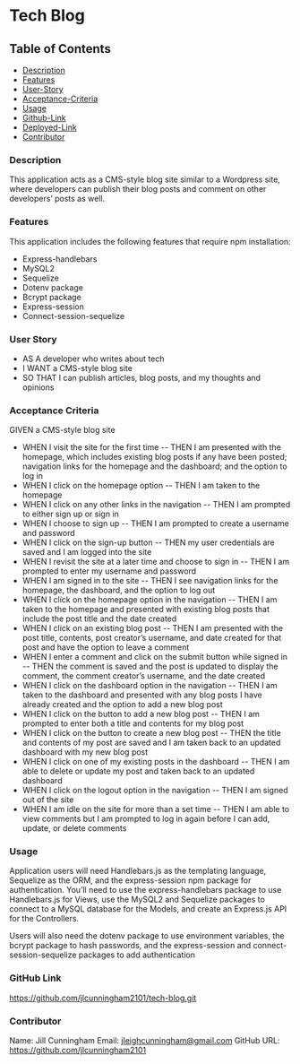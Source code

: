 # Tech Blog

## Table of Contents

- [Description](#description)
- [Features](#features)
- [User-Story](#user-story)
- [Acceptance-Criteria](#acceptance-criteria)
- [Usage](#usage)
- [Github-Link](#github-link)
- [Deployed-Link](#deployed-link)
- [Contributor](#contributor)

### Description

This application acts as a CMS-style blog site similar to a Wordpress site, where developers can publish their blog posts and comment on other developers’ posts as well.

### Features

This application includes the following features that require npm installation:

- Express-handlebars
- MySQL2
- Sequelize
- Dotenv package
- Bcrypt package
- Express-session
- Connect-session-sequelize

### User Story

- AS A developer who writes about tech
- I WANT a CMS-style blog site
- SO THAT I can publish articles, blog posts, and my thoughts and opinions

### Acceptance Criteria

GIVEN a CMS-style blog site

- WHEN I visit the site for the first time
  -- THEN I am presented with the homepage, which includes existing blog posts if any have been posted; navigation links for the homepage and the dashboard; and the option to log in
- WHEN I click on the homepage option
  -- THEN I am taken to the homepage
- WHEN I click on any other links in the navigation
  -- THEN I am prompted to either sign up or sign in
- WHEN I choose to sign up
  -- THEN I am prompted to create a username and password
- WHEN I click on the sign-up button
  -- THEN my user credentials are saved and I am logged into the site
- WHEN I revisit the site at a later time and choose to sign in
  -- THEN I am prompted to enter my username and password
- WHEN I am signed in to the site
  -- THEN I see navigation links for the homepage, the dashboard, and the option to log out
- WHEN I click on the homepage option in the navigation
  -- THEN I am taken to the homepage and presented with existing blog posts that include the post title and the date created
- WHEN I click on an existing blog post
  -- THEN I am presented with the post title, contents, post creator’s username, and date created for that post and have the option to leave a comment
- WHEN I enter a comment and click on the submit button while signed in
  -- THEN the comment is saved and the post is updated to display the comment, the comment creator’s username, and the date created
- WHEN I click on the dashboard option in the navigation
  -- THEN I am taken to the dashboard and presented with any blog posts I have already created and the option to add a new blog post
- WHEN I click on the button to add a new blog post
  -- THEN I am prompted to enter both a title and contents for my blog post
- WHEN I click on the button to create a new blog post
  -- THEN the title and contents of my post are saved and I am taken back to an updated dashboard with my new blog post
- WHEN I click on one of my existing posts in the dashboard
  -- THEN I am able to delete or update my post and taken back to an updated dashboard
- WHEN I click on the logout option in the navigation
  -- THEN I am signed out of the site
- WHEN I am idle on the site for more than a set time
  -- THEN I am able to view comments but I am prompted to log in again before I can add, update, or delete comments

### Usage

Application users will need Handlebars.js as the templating language, Sequelize as the ORM, and the express-session npm package for authentication. You’ll need to use the express-handlebars package to use Handlebars.js for Views, use the MySQL2 and Sequelize packages to connect to a MySQL database for the Models, and create an Express.js API for the Controllers.

Users will also need the dotenv package to use environment variables, the bcrypt package to hash passwords, and the express-session and connect-session-sequelize packages to add authentication

### GitHub Link

https://github.com/jlcunningham2101/tech-blog.git

### Contributor

Name: Jill Cunningham
Email: jleighcunningham@gmail.com
GitHub URL: https://github.com/jlcunningham2101

